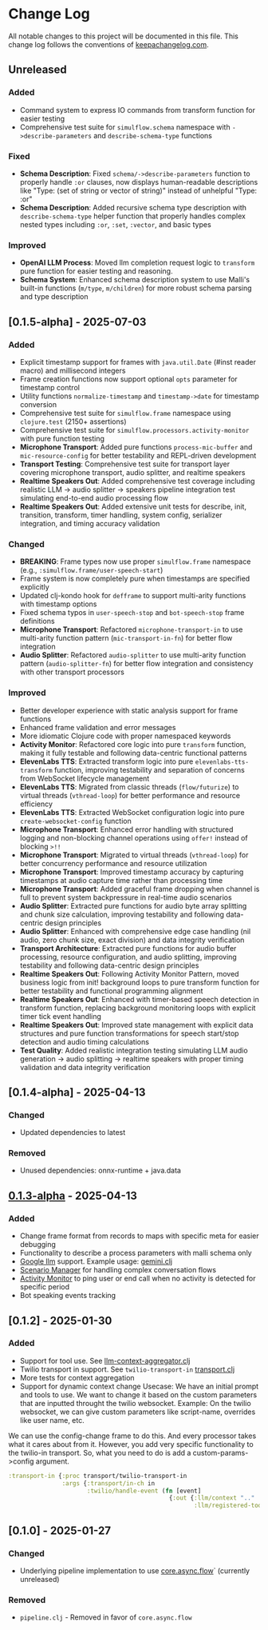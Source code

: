 # Change Log
All notable changes to this project will be documented in this file. This change log follows the conventions of [keepachangelog.com](http://keepachangelog.com/).

## Unreleased

### Added
- Command system to express IO commands from transform function for easier testing
- Comprehensive test suite for `simulflow.schema` namespace with `->describe-parameters` and `describe-schema-type` functions

### Fixed
- **Schema Description**: Fixed `schema/->describe-parameters` function to properly handle `:or` clauses, now displays human-readable descriptions like "Type: (set of string or vector of string)" instead of unhelpful "Type: :or"
- **Schema Description**: Added recursive schema type description with `describe-schema-type` helper function that properly handles complex nested types including `:or`, `:set`, `:vector`, and basic types

### Improved
- **OpenAI LLM Process**: Moved llm completion request logic to `transform` pure function for easier testing and reasoning.
- **Schema System**: Enhanced schema description system to use Malli's built-in functions (`m/type`, `m/children`) for more robust schema parsing and type description

## [0.1.5-alpha] - 2025-07-03

### Added
- Explicit timestamp support for frames with `java.util.Date` (#inst reader macro) and millisecond integers
- Frame creation functions now support optional `opts` parameter for timestamp control
- Utility functions `normalize-timestamp` and `timestamp->date` for timestamp conversion
- Comprehensive test suite for `simulflow.frame` namespace using `clojure.test` (2150+ assertions)
- Comprehensive test suite for `simulflow.processors.activity-monitor` with pure function testing
- **Microphone Transport**: Added pure functions `process-mic-buffer` and `mic-resource-config` for better testability and REPL-driven development
- **Transport Testing**: Comprehensive test suite for transport layer covering microphone transport, audio splitter, and realtime speakers
- **Realtime Speakers Out**: Added comprehensive test coverage including realistic LLM → audio splitter → speakers pipeline integration test simulating end-to-end audio processing flow
- **Realtime Speakers Out**: Added extensive unit tests for describe, init, transition, transform, timer handling, system config, serializer integration, and timing accuracy validation

### Changed
- **BREAKING**: Frame types now use proper `simulflow.frame` namespace (e.g., `:simulflow.frame/user-speech-start`)
- Frame system is now completely pure when timestamps are specified explicitly
- Updated clj-kondo hook for `defframe` to support multi-arity functions with timestamp options
- Fixed schema typos in `user-speech-stop` and `bot-speech-stop` frame definitions
- **Microphone Transport**: Refactored `microphone-transport-in` to use multi-arity function pattern (`mic-transport-in-fn`) for better flow integration
- **Audio Splitter**: Refactored `audio-splitter` to use multi-arity function pattern (`audio-splitter-fn`) for better flow integration and consistency with other transport processors

### Improved
- Better developer experience with static analysis support for frame functions
- Enhanced frame validation and error messages
- More idiomatic Clojure code with proper namespaced keywords
- **Activity Monitor**: Refactored core logic into pure `transform` function, making it fully testable and following data-centric functional patterns
- **ElevenLabs TTS**: Extracted transform logic into pure `elevenlabs-tts-transform` function, improving testability and separation of concerns from WebSocket lifecycle management
- **ElevenLabs TTS**: Migrated from classic threads (`flow/futurize`) to virtual threads (`vthread-loop`) for better performance and resource efficiency
- **ElevenLabs TTS**: Extracted WebSocket configuration logic into pure `create-websocket-config` function
- **Microphone Transport**: Enhanced error handling with structured logging and non-blocking channel operations using `offer!` instead of blocking `>!!`
- **Microphone Transport**: Migrated to virtual threads (`vthread-loop`) for better concurrency performance and resource utilization
- **Microphone Transport**: Improved timestamp accuracy by capturing timestamps at audio capture time rather than processing time
- **Microphone Transport**: Added graceful frame dropping when channel is full to prevent system backpressure in real-time audio scenarios
- **Audio Splitter**: Extracted pure functions for audio byte array splitting and chunk size calculation, improving testability and following data-centric design principles
- **Audio Splitter**: Enhanced with comprehensive edge case handling (nil audio, zero chunk size, exact division) and data integrity verification
- **Transport Architecture**: Extracted pure functions for audio buffer processing, resource configuration, and audio splitting, improving testability and following data-centric design principles
- **Realtime Speakers Out**: Following Activity Monitor Pattern, moved business logic from init! background loops to pure transform function for better testability and functional programming alignment
- **Realtime Speakers Out**: Enhanced with timer-based speech detection in transform function, replacing background monitoring loops with explicit timer tick event handling
- **Realtime Speakers Out**: Improved state management with explicit data structures and pure function transformations for speech start/stop detection and audio timing calculations
- **Test Quality**: Added realistic integration testing simulating LLM audio generation → audio splitting → realtime speakers with proper timing validation and data integrity verification


## [0.1.4-alpha] - 2025-04-13

### Changed
- Updated dependencies to latest

### Removed
- Unused dependencies: onnx-runtime + java.data

## [0.1.3-alpha] - 2025-04-13
### Added
- Change frame format from records to maps with specific meta for easier debugging
- Functionality to describe a process parameters with malli schema only
- [Google llm](./src/simulflow/processors/google.clj) support. Example usage: [gemini.clj](./examples/src/simulflow_examples/gemini.clj)
- [Scenario Manager](./src/simulflow/scenario_manager.clj) for handling complex conversation flows
- [Activity Monitor](./src/simulflow/processors/activity_monitor.clj) to ping user or end call when no activity is detected for specific period
- Bot speaking events tracking


## [0.1.2] - 2025-01-30
### Added
- Support for tool use. See [llm-context-aggregator.clj](./src/voice_fn/processors/llm_context_aggregator.clj)
- Twilio transport in support. See `twilio-transport-in` [transport.clj](./src/voice_fn/transport.clj)
- More tests for context aggregation
- Support for dynamic context change
Usecase:
We have an initial prompt and tools to use. We want to change it based on the custom parameters that are inputted throught the twilio websocket.
Example: On the twilio websocket, we can give custom parameters like script-name, overrides like user name, etc.

We can use the config-change frame to do this. And every processor takes what it cares about from it. However, you add very specific functionality to the twilio-in transport. So, what you need to do is add a custom-params->config argument.
``` clojure
:transport-in {:proc transport/twilio-transport-in
               :args {:transport/in-ch in
                      :twilio/handle-event (fn [event]
                                             {:out {:llm/context ".."
                                                    :llm/registered-tools [...]}})}
```



## [0.1.0] - 2025-01-27
### Changed
- Underlying pipeline implementation to use [core.async.flow](https://clojure.github.io/core.async/clojure.core.async.flow.html)` (currently unreleased)

### Removed
- `pipeline.clj` - Removed in favor of `core.async.flow`

[0.1.3-alpha]: https://github.com/ovistoica/simulflow/compare/0.1.2...HEAD
[Unreleased]: https://github.com/ovistoica/simulflow/compare/0.1.3-alpha...HEAD
[0.1.1]: https://github.com/ovistoica/simulflow/compare/0.1.0...0.1.1
